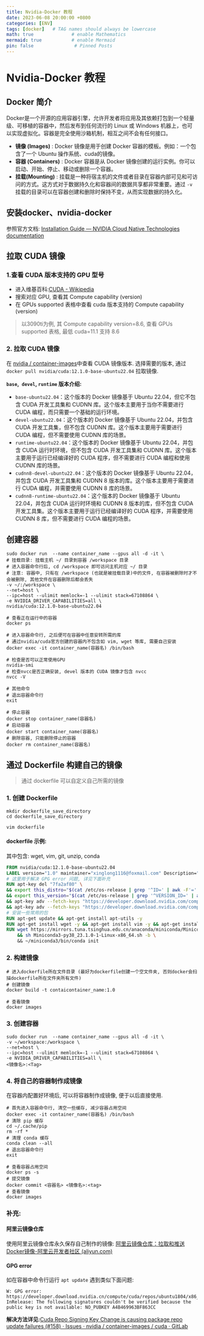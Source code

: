 ```yaml
---
title: Nvidia-Docker 教程
date: 2023-06-08 20:00:00 +0800
categories: [ENV]
tags: [docker]   # TAG names should always be lowercase
math: true              # enable Mathematics 
mermaid: true           # enable Mermaid
pin: false               # Pinned Posts
---
```


# Nvidia-Docker 教程

## Docker 简介

Docker是一个开源的应用容器引擎，允许开发者将应用及其依赖打包到一个轻量级、可移植的容器中，然后发布到任何流行的 Linux 或 Windows 机器上，也可以实现虚拟化。容器是完全使用沙箱机制，相互之间不会有任何接口。

- **镜像 (Images)** : Docker 镜像是用于创建 Docker 容器的模板。例如：一个包含了一个 Ubuntu 操作系统、cuda的镜像。
- **容器 (Containers)** : Docker 容器是从 Docker 镜像创建的运行实例。你可以启动、开始、停止、移动或删除一个容器。
- **挂载(Mounting)** : 挂载是一种将宿主机的文件或者目录在容器内部可见和可访问的方式。这方式对于数据持久化和容器间的数据共享都非常重要。通过 `-v` 挂载的目录可以在容器创建和删除时保持不变，从而实现数据的持久化。

## 安装docker、nvidia-docker 

参照官方文档: [Installation Guide — NVIDIA Cloud Native Technologies documentation](https://docs.nvidia.com/datacenter/cloud-native/container-toolkit/install-guide.html#docker)

## 拉取 CUDA 镜像

### 1.查看 CUDA 版本支持的 GPU 型号

* 进入维基百科:[CUDA - Wikipedia](https://en.wikipedia.org/wiki/CUDA#GPUs_supported)
* 搜索对应 GPU, 查看其 Compute capability (version)
* 在 GPUs supported 表格中查看 cuda 版本支持的  Compute capability (version)

> 以3090ti为例, 其 Compute capability version=8.6, 查看 GPUs supported 表格, 最低 cuda=11.1 支持 8.6

### 2. 拉取 CUDA 镜像

在 [nvidia / container-images](https://gitlab.com/nvidia/container-images/cuda/-/blob/master/doc/supported-tags.md)中查看 CUDA 镜像版本. 选择需要的版本, 通过 `docker pull nvidia/cuda:12.1.0-base-ubuntu22.04` 拉取镜像.

**`base`,` devel`, `runtime` 版本介绍:**

- `base-ubuntu22.04`：这个版本的 Docker 镜像基于 Ubuntu 22.04，但它不包含 CUDA 开发工具集和 CUDNN 库。这个版本主要用于当你不需要进行 CUDA 编程，而只需要一个基础的运行环境。
- `devel-ubuntu22.04`：这个版本的 Docker 镜像基于 Ubuntu 22.04，并包含 CUDA 开发工具集，但不包含 CUDNN 库。这个版本主要用于需要进行 CUDA 编程，但不需要使用 CUDNN 库的场景。
- `runtime-ubuntu22.04`：这个版本的 Docker 镜像基于 Ubuntu 22.04，并包含 CUDA 运行时环境，但不包含 CUDA 开发工具集和 CUDNN 库。这个版本主要用于运行已经编译好的 CUDA 程序，但不需要进行 CUDA 编程和使用 CUDNN 库的场景。
- `cudnn8-devel-ubuntu22.04`：这个版本的 Docker 镜像基于 Ubuntu 22.04，并包含 CUDA 开发工具集和 CUDNN 8 版本的库。这个版本主要用于需要进行 CUDA 编程，并需要使用 CUDNN 8 库的场景。
- `cudnn8-runtime-ubuntu22.04`：这个版本的 Docker 镜像基于 Ubuntu 22.04，并包含 CUDA 运行时环境和 CUDNN 8 版本的库，但不包含 CUDA 开发工具集。这个版本主要用于运行已经编译好的 CUDA 程序，并需要使用 CUDNN 8 库，但不需要进行 CUDA 编程的场景。



## 创建容器

```shell
sudo docker run  --name container_name --gpus all -d -it \
# 挂载目录: 挂载主机 ~/ 目录到容器 /workspace 目录
# 进入容器命令行后, cd /workspace 即可访问主机对应 ~/ 目录
# 注意: 容器中, 只有在 /workspace (也就是被挂载目录)中的文件, 在容器被删除时才不会被删除, 其他文件在容器删除后都会丢失
-v ~/:/workspace \
--net=host \
--ipc=host --ulimit memlock=-1 --ulimit stack=67108864 \
-e NVIDIA_DRIVER_CAPABILITIES=all \
nvidia/cuda:12.1.0-base-ubuntu22.04

# 查看正在运行中的容器
docker ps 

# 进入容器命令行, 之后便可在容器中任意安转所需的库
# 通过nvidia/cuda官方创建的容器内不包含如 vim, wget 等库, 需要自己安装
docker exec -it container_name(容器名) /bin/bash

# 检查是否可以正常使用GPU
nvidia-smi
# 检查nvcc是否正确安装, devel 版本的 CUDA 镜像才包含 nvcc
nvcc -V

# 其他命令
# 退出容器命令行
exit

# 停止容器
docker stop container_name(容器名)
# 启动容器
docker start container_name(容器名)
# 删除容器, 只能删除停止的容器
docker rm container_name(容器名)
```



## 通过 Dockerfile 构建自己的镜像

> 通过 dockerfile 可以自定义自己所需的镜像

### 1. 创建 Dockerfile

```shell
mkdir dockerfile_save_directory
cd dockerfile_save_directory
 
vim dockerfile
```

#### dockerfile 示例:

其中包含: wget, vim, git, unzip, conda

```dockerfile
FROM nvidia/cuda:12.1.0-base-ubuntu22.04
LABEL version="1.0" maintainer="xinglong1116@foxmail.com" Description="basic cuda conda environment"
# 这里用于解决 GPG error 问题, 详见下面补充
RUN apt-key del "7fa2af80" \
&& export this_distro="$(cat /etc/os-release | grep '^ID=' | awk -F'=' '{print $2}')" \
&& export this_version="$(cat /etc/os-release | grep '^VERSION_ID=' | awk -F'=' '{print $2}' | sed 's/[^0-9]*//g')" \
&& apt-key adv --fetch-keys "https://developer.download.nvidia.com/compute/cuda/repos/${this_distro}${this_version}/x86_64/3bf863cc.pub" \
&& apt-key adv --fetch-keys "https://developer.download.nvidia.com/compute/machine-learning/repos/${this_distro}${this_version}/x86_64/7fa2af80.pub"
# 安装一些常用的包
RUN apt-get update && apt-get install apt-utils -y
RUN apt-get install wget -y && apt-get install vim -y && apt-get install git -y && apt-get install unzip -y
RUN wget https://mirrors.tuna.tsinghua.edu.cn/anaconda/miniconda/Miniconda3-py38_23.1.0-1-Linux-x86_64.sh \
    && sh Miniconda3-py38_23.1.0-1-Linux-x86_64.sh -b \ 
    && ~/miniconda3/bin/conda init
```

### 2. 构建镜像

```shell
# 进入dockerfile所在文件目录 (最好为dockerfile创建一个空文件夹, 否则docker会扫描dockerfile所在文件夹所有文件)
# 创建镜像
docker build -t contaicontainer_name:1.0

# 查看镜像
docker images
```

### 3. 创建容器

```shell
sudo docker run  --name container_name --gpus all -d -it \
-v ~/workspace:/workspace \
--net=host \
--ipc=host --ulimit memlock=-1 --ulimit stack=67108864 \
-e NVIDIA_DRIVER_CAPABILITIES=all \
<镜像名>:<Tag>
```

### 4. 将自己的容器制作成镜像

在容器内配置好环境后, 可以将容器制作成镜像, 便于以后直接使用.

```shell
# 首先进入容器命令行, 清空一些缓存, 减少容器占用空间
docker exec -it container_name(容器名) /bin/bash
# 清除 pip 缓存
cd ~/.cache/pip
rm -rf *
# 清理 conda 缓存
conda clean --all
# 退出容器命令行
exit

# 查看容器占用空间
docker ps -s
# 提交镜像
docker commit <容器名> <镜像名>:<tag>
# 查看镜像
docker images
```

### 补充: 

#### 阿里云镜像仓库

使用阿里云镜像仓库永久保存自己制作的镜像: [阿里云镜像仓库：拉取和推送Docker镜像-阿里云开发者社区 (aliyun.com)](https://developer.aliyun.com/article/888370)

#### GPG error

如在容器中命令行运行 `apt update` 遇到类似下面问题:

```shell
W: GPG error: https://developer.download.nvidia.cn/compute/cuda/repos/ubuntu1804/x86_64  InRelease: The following signatures couldn't be verified because the public key is not available: NO_PUBKEY A4B469963BF863CC
```

**解决方法详见:**[Cuda Repo Signing Key Change is causing package repo update failures (#158) · Issues · nvidia / container-images / cuda · GitLab](https://gitlab.com/nvidia/container-images/cuda/-/issues/158)

